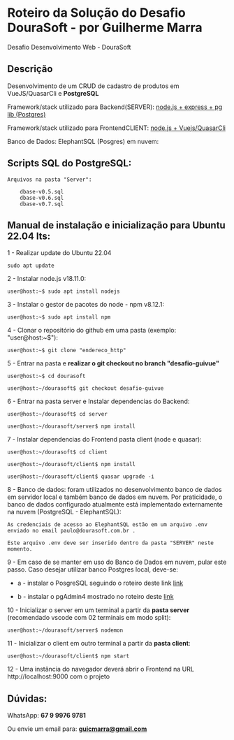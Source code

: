 # Roteiro da Solução do Desafio DouraSoft - por Guilherme Marra

Desafio Desenvolvimento Web - DouraSoft

## Descrição
Desenvolvimento de um CRUD de cadastro de produtos em VueJS/QuasarCli e **PostgreSQL**

Framework/stack utilizado para Backend(SERVER): 
[node.js + express + pg lib (Postgres)]()

Framework/stack utilizado para FrontendCLIENT: 
[node.js + Vuejs/QuasarCli]()

Banco de Dados: ElephantSQL (Posgres) em nuvem:

## Scripts SQL do PostgreSQL:

	Arquivos na pasta "Server": 	
		
		dbase-v0.5.sql 
		dbase-v0.6.sql
		dbase-v0.7.sql 


## Manual de instalação e inicialização para Ubuntu 22.04 lts:

1 - Realizar update do Ubuntu 22.04

    sudo apt update

2 - Instalar node.js v18.11.0:

    user@host:~$ sudo apt install nodejs

3 - Instalar o gestor de pacotes do node - npm v8.12.1:

    user@host:~$ sudo apt install npm

4 - Clonar o repositório do github em uma pasta (exemplo: "user@host:~$"):

	user@host:~$ git clone "endereco_http"

5 - Entrar na pasta e **realizar o git checkout no branch "desafio-guivue"**

	user@host:~$ cd dourasoft

	user@host:~/dourasoft$ git checkout desafio-guivue
    
6 - Entrar na pasta server e Instalar dependencias do Backend:

	user@host:~/dourasoft$ cd server

	user@host:~/dourasoft/server$ npm install


7 - Instalar dependencias do Frontend pasta client (node e quasar):

	user@host:~/dourasoft$ cd client

	user@host:~/dourasoft/client$ npm install

	user@host:~/dourasoft/client$ quasar upgrade -i

8 - Banco de dados: foram utilizados no desenvolvimento banco de dados em servidor local e também banco de dados em nuvem. Por praticidade, o banco de dados configurado atualmente está implementado externamente na nuvem (PostgreSQL - ElephantSQL):

	As credenciais de acesso ao ElephantSQL estão em um arquivo .env enviado no email paulo@dourasoft.com.br .  

	Este arquivo .env deve ser inserido dentro da pasta "SERVER" neste momento.

9 - Em caso de se manter em uso do Banco de Dados em nuvem, pular este passo. Caso desejar utilizar banco Postgres local, deve-se:

- a - instalar o PosgreSQL seguindo o roteiro deste link [link](https://www.postgresql.org/download/linux/ubuntu/)

- b - instalar o pgAdmin4 mostrado no roteiro deste [link](https://www.pgadmin.org/download/pgadmin-4-apt/) 


10 - Inicializar o server em um terminal a partir da **pasta server** (recomendado vscode com 02 terminais em modo split): 

	user@host:~/dourasoft/server$ nodemon

11 - Inicializar o client em outro terminal a partir da **pasta client**: 

	user@host:~/dourasoft/client$ npm start

12 - Uma instância do navegador deverá abrir o Frontend na URL http://localhost:9000 com o projeto




## Dúvidas:

WhatsApp: **67 9 9976 9781**

Ou envie um email para: **guicmarra@gmail.com**


